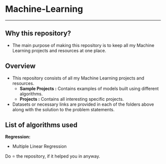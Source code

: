 # Machine-Learning
---

## Why this repository?
  - The main purpose of making this repository is to keep all my Machine Learning projects and resources at one place.

## Overview
  - This repository consists of all my Machine Learning projects and resources.
    - **Sample Projects :** Contains examples of models built using different algorithms.
    - **Projects :** Contains all interesting specific projects.
  - Datasets or necessary links are provided in each of the folders above along with the solution to the problem statements.

## List of algorithms used

**Regression:**
  - Multiple Linear Regression
  



Do :star: the repository, if it helped you in anyway.
